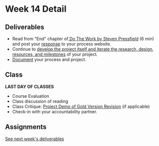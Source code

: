 # Week 14 Detail

## Deliverables

* Read from "End" chapter of[ Do The Work by Steven Pressfield](https://www.amazon.com/Do-Work-Steven-Pressfield-ebook/dp/B00NK0MJBK) \(6 min\) and post your [response](../assignments/responses.md) to your process website.
* Continue to [develop the project itself and iterate the research, design, resources, and milestones](../project_plan.md) of your project.
* [Document](../pre-work/website.md) your process and project.

## Class

**LAST DAY OF CLASSES**

* Course Evaluation
* Class discussion of reading
* Class Critique: [Project Demo of Gold Version Revision](../project_plan.md) \(if applicable\)
* Check-in with your accountability partner.

## Assignments

[See next week's deliverables](week-15-detail.md)

